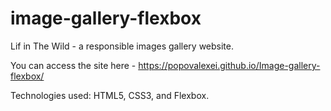 # image-gallery-flexbox
Lif in The Wild - a responsible images gallery website.

You can access the site here - https://popovalexei.github.io/Image-gallery-flexbox/

Technologies used: HTML5, CSS3, and Flexbox.
